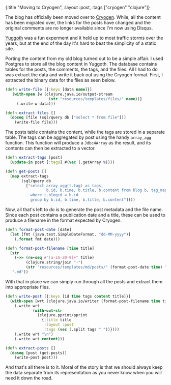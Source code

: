 {:title "Moving to Cryogen",
 :layout :post,
 :tags ["cryogen" "clojure"]}

The blog has officially been moved over to [Cryogen](https://github.com/lacarmen/cryogen). While, all the content has been migrated over, the links for the posts have changed and the original comments are no longer available since I'm now using Disqus.

[Yuggoth](https://github.com/yogthos/yuggoth) was a fun experment and it held up to most traffic storms over the years, but at the end of the day it's hard to beat the simplicity of a static site.

Porting the content from my old blog turned out to be a simple affair. I used Postgres to store all the blog content in Yuggoth. The database contains tables for the posts, the comments, the tags, and the files. All I had to do was extract the data and write it back out using the Cryogen format. First, I extracted the binary data for the files as seen below.

```clojure
(defn write-file [{:keys [data name]}]
   (with-open [w (clojure.java.io/output-stream
                   (str "resources/templates/files/" name))]
     (.write w data)))

(defn extract-files []
  (doseq [file (sql/query db ["select * from file"])]
    (write-file file)))

```

The posts table contains the content, while the tags are stored in a separate table. The tags can be aggregated by post using the handy `array_agg` function. This function will produce a `Jdbc4Array` as the result, and its contents can then be extracted to a vector.

```clojure
(defn extract-tags [post]
  (update-in post [:tags] #(vec (.getArray %))))

(defn get-posts []
  (map extract-tags
       (sql/query db
         ["select array_agg(t.tag) as tags,
                  b.id, b.time, b.title, b.content from blog b, tag_map t
           where t.blogid = b.id
           group by b.id, b.time, b.title, b.content"])))

```

Now, all that's left to do is to generate the post metadata and the file name. Since each
post contains a publication date and a title, these can be used to produce a filename in the format
expected by Cryogen.


```clojure
(defn format-post-date [date]
  (let [fmt (java.text.SimpleDateFormat. "dd-MM-yyyy")]
    (.format fmt date)))

(defn format-post-filename [time title]
  (str
    (->> (re-seq #"[a-zA-Z0-9]+" title)
         (clojure.string/join "-")
         (str "resources/templates/md/posts/" (format-post-date time) "-"))
   ".md"))
```

With that in place we can simply run through all the posts and extract them into appropriate files.

```clojure
(defn write-post [{:keys [id time tags content title]}]
  (with-open [wrt (clojure.java.io/writer (format-post-filename time title))]
    (.write wrt
            (with-out-str
              (clojure.pprint/pprint
                {:title title
                 :layout :post
                 :tags (vec (.split tags " "))})))
    (.write wrt "\n")
    (.write wrt content)))

(defn extract-posts []
  (doseq [post (get-posts)]
    (write-post post)))

```

And that's all there is to it. Moral of the story is that we should always keep the data separate
from its representation as you never know when you will need it down the road.
